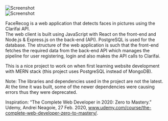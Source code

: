 ![Screenshot](10.png)  
![Screenshot](12.png)  

FaceRecog is a web application that detects faces in pictures using the Clarifai API.  
The web client is built using JavaScript with React on the front-end and Node.js & Express.js on the back-end (API). PostgreSQL is used for the database. 
The structure of the web application is such that the front-end fetches the required data from the back-end API which manages the pipeline for user registering, login and also makes the API calls to Clarifai.

This is a nice project to work on when first learning website development with MERN stack (this project uses PostgreSQL instead of MongoDB).

Note: 
The libraries and dependencies used in the project are not the latest. At the time it was built, some of the newer dependencies were causing errors thus they were deprecated.

Inspiration:
“The Complete Web Developer in 2020: Zero to Mastery.” Udemy, Andrei Neagoie, 27 Feb. 2020, www.udemy.com/course/the-complete-web-developer-zero-to-mastery/.
